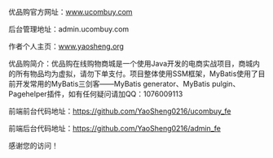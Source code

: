 优品购官方网址：www.ucombuy.com

后台管理地址：admin.ucombuy.com

作者个人主页：www.yaosheng.org

优品购简介：优品购在线购物商城是一个使用Java开发的电商实战项目，商城内的所有物品均为虚拟，请勿下单支付。项目整体使用SSM框架，MyBatis使用了目前开发常用的MyBatis三剑客——MyBatis generator、MyBatis pulgin、Pagehelper插件，如有任何疑问请加QQ：1076009113

前端前台代码地址：https://github.com/YaoSheng0216/ucombuy_fe

前端后台代码地址：https://github.com/YaoSheng0216/admin_fe

感谢您的访问！

